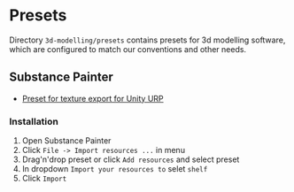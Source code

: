 # Presets

Directory `3d-modelling/presets` contains presets for 3d modelling software, which are configured to match our conventions and other needs.

## Substance Painter

- [Preset for texture export for Unity URP](presets/Substance%20Painter/Ninsar%20Unity%20URP%20(Metalic%20Glosiness).spexp)

### Installation

1. Open Substance Painter
2. Click `File -> Import resources ...` in menu
3. Drag'n'drop preset or click `Add resources` and select preset
4. In dropdown `Import your resources to` selet `shelf`
5. Click `Import`

